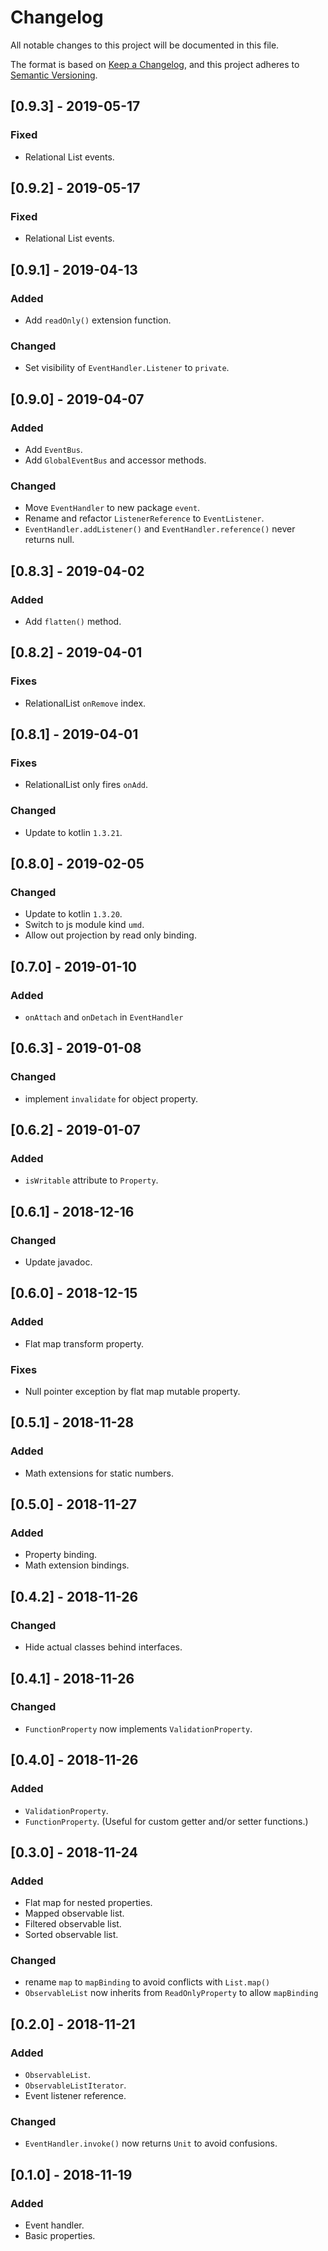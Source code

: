 # Changelog
All notable changes to this project will be documented in this file.

The format is based on [Keep a Changelog](https://keepachangelog.com/en/1.0.0/),
and this project adheres to [Semantic Versioning](https://semver.org/spec/v2.0.0.html).

## [0.9.3] - 2019-05-17
### Fixed
- Relational List events.

## [0.9.2] - 2019-05-17
### Fixed
- Relational List events.

## [0.9.1] - 2019-04-13
### Added
- Add `readOnly()` extension function.

### Changed
- Set visibility of `EventHandler.Listener` to `private`.

## [0.9.0] - 2019-04-07
### Added
- Add `EventBus`.
- Add `GlobalEventBus` and accessor methods.

### Changed
- Move `EventHandler` to new package `event`.
- Rename and refactor `ListenerReference` to `EventListener`.
- `EventHandler.addListener()` and `EventHandler.reference()` never returns null.

## [0.8.3] - 2019-04-02
### Added
- Add `flatten()` method.

## [0.8.2] - 2019-04-01
### Fixes
- RelationalList `onRemove` index.

## [0.8.1] - 2019-04-01
### Fixes
- RelationalList only fires `onAdd`.

### Changed
- Update to kotlin `1.3.21`.

## [0.8.0] - 2019-02-05
### Changed
- Update to kotlin `1.3.20`.
- Switch to js module kind `umd`.
- Allow out projection by read only binding.

## [0.7.0] - 2019-01-10
### Added
- `onAttach` and `onDetach` in `EventHandler`

## [0.6.3] - 2019-01-08
### Changed
- implement `invalidate` for object property.

## [0.6.2] - 2019-01-07
### Added
- `isWritable` attribute to `Property`.

## [0.6.1] - 2018-12-16
### Changed
- Update javadoc.

## [0.6.0] - 2018-12-15
### Added
- Flat map transform property.

### Fixes
- Null pointer exception by flat map mutable property.

## [0.5.1] - 2018-11-28
### Added
- Math extensions for static numbers.

## [0.5.0] - 2018-11-27
### Added
- Property binding.
- Math extension bindings.

## [0.4.2] - 2018-11-26
### Changed
- Hide actual classes behind interfaces.

## [0.4.1] - 2018-11-26
### Changed
- `FunctionProperty` now implements `ValidationProperty`.

## [0.4.0] - 2018-11-26
### Added
- `ValidationProperty`.
- `FunctionProperty`. (Useful for custom getter and/or setter functions.)

## [0.3.0] - 2018-11-24
### Added
- Flat map for nested properties.
- Mapped observable list.
- Filtered observable list.
- Sorted observable list.

### Changed
- rename `map` to `mapBinding` to avoid conflicts with `List.map()`
- `ObservableList` now inherits from `ReadOnlyProperty` to allow `mapBinding` 

## [0.2.0] - 2018-11-21
### Added
- `ObservableList`.
- `ObservableListIterator`.
- Event listener reference.

### Changed
- `EventHandler.invoke()` now returns `Unit` to avoid confusions.

## [0.1.0] - 2018-11-19
### Added
- Event handler.
- Basic properties.
